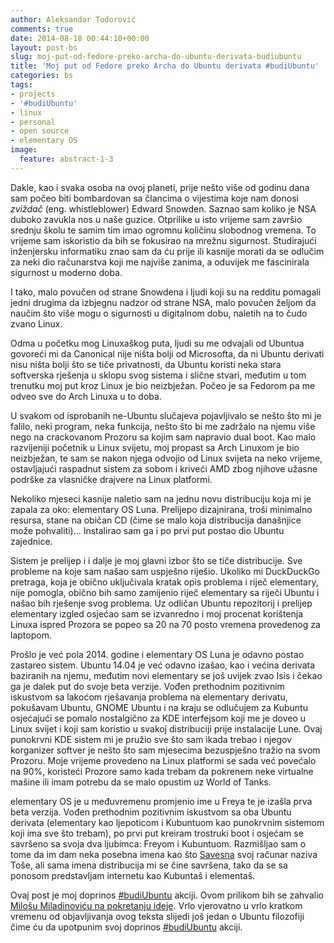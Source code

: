 ```yaml
---
author: Aleksandar Todorović
comments: true
date: 2014-08-18 00:44:10+00:00
layout: post-bs
slug: moj-put-od-fedore-preko-archa-do-ubuntu-derivata-budiubuntu
title: 'Moj put od Fedore preko Archa do Ubuntu derivata #budiUbuntu'
categories: bs
tags:
- projects
- '#budiUbuntu'
- linux
- personal
- open source
- elementary OS
image:
  feature: abstract-1-3
---
```


Dakle, kao i svaka osoba na ovoj planeti, prije nešto više od godinu dana sam počeo biti bombardovan sa člancima o vijestima koje nam donosi _zviždač_ (eng. whistleblower) Edward Snowden. Saznao sam koliko je NSA duboko zavukla nos u naše guzice. Otprilike u isto vrijeme sam završio srednju školu te samim tim imao ogromnu količinu slobodnog vremena. To vrijeme sam iskoristio da bih se fokusirao na mrežnu sigurnost. Studirajući inženjersku informatiku znao sam da ću prije ili kasnije morati da se odlučim za neki dio računarstva koji me najviše zanima, a oduvijek me fascinirala sigurnost u moderno doba.

I tako, malo povučen od strane Snowdena i ljudi koji su na redditu pomagali jedni drugima da izbjegnu nadzor od strane NSA, malo povučen željom da naučim što više mogu o sigurnosti u digitalnom dobu, naletih na to čudo zvano Linux.

Odma u početku mog Linuxaškog puta, ljudi su me odvajali od Ubuntua govoreći mi da Canonical nije ništa bolji od Microsofta, da ni Ubuntu derivati nisu ništa bolji što se tiče privatnosti, da Ubuntu koristi neka stara softverska rješenja u sklopu svog sistema i slične stvari, međutim u tom trenutku moj put kroz Linux je bio neizbježan. Počeo je sa Fedorom pa me odveo sve do Arch Linuxa u to doba.

U svakom od isprobanih ne-Ubuntu slučajeva pojavljivalo se nešto što mi je falilo, neki program, neka funkcija, nešto što bi me zadržalo na njemu više nego na crackovanom Prozoru sa kojim sam napravio dual boot. Kao malo razvijeniji početnik u Linux svijetu, moj propast sa Arch Linuxom je bio neizbježan, te sam se nakon njega odvojio od Linux svijeta na neko vrijeme, ostavljajući raspadnut sistem za sobom i kriveći AMD zbog njihove užasne podrške za vlasničke drajvere na Linux platformi.

Nekoliko mjeseci kasnije naletio sam na jednu novu distribuciju koja mi je zapala za oko: elementary OS Luna. Prelijepo dizajnirana, troši minimalno resursa, stane na običan CD (čime se malo koja distribucija današnjice može pohvaliti)... Instalirao sam ga i po prvi put postao dio Ubuntu zajednice.

Sistem je prelijep i i dalje je moj glavni izbor što se tiče distribucije. Sve probleme na koje sam našao sam uspješno riješio. Ukoliko mi DuckDuckGo pretraga, koja je obično uključivala kratak opis problema i riječ elementary, nije pomogla, obično bih samo zamijenio riječ elementary sa riječi Ubuntu i našao bih rješenje svog problema. Uz odličan Ubuntu repozitorij i prelijep elementary izgled osjećao sam se izvanredno i moj procenat korištenja Linuxa ispred Prozora se popeo sa 20 na 70 posto vremena provedenog za laptopom.

Prošlo je već pola 2014. godine i elementary OS Luna je odavno postao zastareo sistem. Ubuntu 14.04 je već odavno izašao, kao i većina derivata baziranih na njemu, međutim novi elementary se još uvijek zvao Isis i čekao ga je dalek put do svoje beta verzije. Vođen prethodnim pozitivnim iskustvom sa lakoćom rješavanja problema na elementary derivatu, pokušavam Ubuntu, GNOME Ubuntu i na kraju se odlučujem za Kubuntu osjećajući se pomalo nostalgično za KDE interfejsom koji me je doveo u Linux svijet i koji sam koristio u svakoj distribuciji prije instalacije Lune. Ovaj punokrvni KDE sistem mi je pružio sve što sam ikada trebao i njegov korganizer softver je nešto što sam mjesecima bezuspješno tražio na svom Prozoru. Moje vrijeme provedeno na Linux platformi se sada već povećalo na 90%, koristeći Prozore samo kada trebam da pokrenem neke virtualne mašine ili imam potrebu da se malo opustim uz World of Tanks.

elementary OS je u međuvremenu promjenio ime u Freya te je izašla prva beta verzija. Vođen prethodnim pozitivnim iskustvom sa oba Ubuntu derivata (elementary kao ljepoticom i Kubuntuom kao punokrvnim sistemom koji ima sve što trebam), po prvi put kreiram trostruki boot i osjećam se savršeno sa svoja dva ljubimca: Freyom i Kubuntuom. Razmišljao sam o tome da im dam neka posebna imena kao što [Savesna](http://savesna.wordpress.com/2014/06/17/tosa-mali-al-ubuntu-udoban/) svoj računar naziva Toše, ali sama imena distribucija mi se čine savršena, tako da se sa ponosom predstavljam internetu kao Kubuntaš i elementaš.

Ovaj post je moj doprinos [#budiUbuntu](https://twitter.com/search?&q=%23budiUbuntu) akciji. Ovom prilikom bih se zahvalio [Milošu Miladinoviću na pokretanju ideje](http://www.milosmiladinovic.com/2014/06/ubuntu-filozofija-nacin-zivota-koji-inspirise-budiubuntu/). Vrlo vjerovatno u vrlo kratkom vremenu od objavljivanja ovog teksta slijedi još jedan o Ubuntu filozofiji čime ću da upotpunim svoj doprinos [#budiUbuntu](https://twitter.com/search?&q=%23budiUbuntu) akciji.
